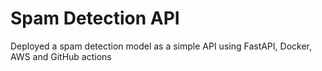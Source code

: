 <h1>Spam Detection API</h1>
<p>Deployed a spam detection model as a simple API using FastAPI, Docker, AWS and GitHub actions</p>
